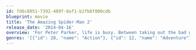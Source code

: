 ```yaml
---
id: fd6c8051-7392-489f-8af1-b2fb8f800cdb
blueprint: movie
title: 'The Amazing Spider-Man 2'
release_date: '2014-04-16'
overview: 'For Peter Parker, life is busy. Between taking out the bad guys as Spider-Man and spending time with the person he loves, Gwen Stacy, high school graduation cannot come quickly enough. Peter has not forgotten about the promise he made to Gwen’s father to protect her by staying away, but that is a promise he cannot keep. Things will change for Peter when a new villain, Electro, emerges, an old friend, Harry Osborn, returns, and Peter uncovers new clues about his past.'
genres: '[{"id": 28, "name": "Action"}, {"id": 12, "name": "Adventure"}, {"id": 14, "name": "Fantasy"}]'
---
```

